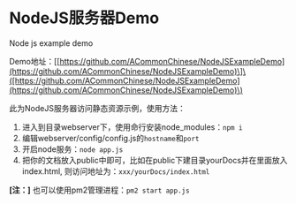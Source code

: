 # NodeJS服务器Demo

Node js example demo

Demo地址：\[[https://github.com/ACommonChinese/NodeJSExampleDemo](https://github.com/ACommonChinese/NodeJSExampleDemo)\]\([https://github.com/ACommonChinese/NodeJSExampleDemo](https://github.com/ACommonChinese/NodeJSExampleDemo)\)

此为NodeJS服务器访问静态资源示例，使用方法：

1. 进入到目录webserver下，使用命行安装node\_modules：`npm i`
2. 编辑webserver/config/config.js的`hostname`和`port`
3. 开启node服务：`node app.js`
4. 把你的文档放入public中即可，比如在public下建目录yourDocs并在里面放入index.html, 则访问地址为：`xxx/yourDocs/index.html`

**\[注：\]** 也可以使用pm2管理进程：`pm2 start app.js`



